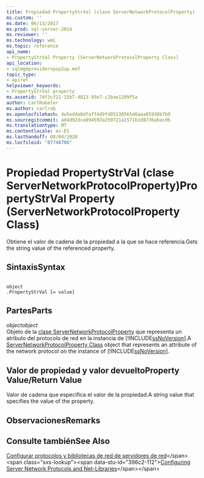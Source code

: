 ```yaml
---
title: Propiedad PropertyStrVal (clase ServerNetworkProtocolProperty) | Microsoft Docs
ms.custom: ''
ms.date: 06/13/2017
ms.prod: sql-server-2014
ms.reviewer: ''
ms.technology: wmi
ms.topic: reference
api_name:
- PropertyStrVal Property (ServerNetworkProtocolProperty Class)
api_location:
- sqlmgmproviderxpsp2up.mof
topic_type:
- apiref
helpviewer_keywords:
- PropertyStrVal property
ms.assetid: 7df3cf21-15b7-4813-93e7-c2bae1209f5a
author: CarlRabeler
ms.author: carlrab
ms.openlocfilehash: 4a5edda8dfaff449fd85130565d6aaa85938b7b9
ms.sourcegitcommit: ad4d92dce894592a259721a1571b1d8736abacdb
ms.translationtype: MT
ms.contentlocale: es-ES
ms.lasthandoff: 08/04/2020
ms.locfileid: "87748706"
---
```

# <a name="propertystrval-property-servernetworkprotocolproperty-class"></a><span data-ttu-id="396c2-102">Propiedad PropertyStrVal (clase ServerNetworkProtocolProperty)</span><span class="sxs-lookup"><span data-stu-id="396c2-102">PropertyStrVal Property (ServerNetworkProtocolProperty Class)</span></span>
  <span data-ttu-id="396c2-103">Obtiene el valor de cadena de la propiedad a la que se hace referencia.</span><span class="sxs-lookup"><span data-stu-id="396c2-103">Gets the string value of the referenced property.</span></span>  
  
## <a name="syntax"></a><span data-ttu-id="396c2-104">Sintaxis</span><span class="sxs-lookup"><span data-stu-id="396c2-104">Syntax</span></span>  
  
```  
  
object  
.PropertyStrVal [= value]  
```  
  
## <a name="parts"></a><span data-ttu-id="396c2-105">Partes</span><span class="sxs-lookup"><span data-stu-id="396c2-105">Parts</span></span>  
 <span data-ttu-id="396c2-106">*object*</span><span class="sxs-lookup"><span data-stu-id="396c2-106">*object*</span></span>  
 <span data-ttu-id="396c2-107">Objeto de la [clase ServerNetworkProtocolProperty](servernetworkprotocolproperty-class.md) que representa un atributo del protocolo de red en la instancia de [!INCLUDE[ssNoVersion](../../../includes/ssnoversion-md.md)].</span><span class="sxs-lookup"><span data-stu-id="396c2-107">A [ServerNetworkProtocolProperty Class](servernetworkprotocolproperty-class.md) object that represents an attribute of the network protocol on the instance of [!INCLUDE[ssNoVersion](../../../includes/ssnoversion-md.md)].</span></span>  
  
## <a name="property-valuereturn-value"></a><span data-ttu-id="396c2-108">Valor de propiedad y valor devuelto</span><span class="sxs-lookup"><span data-stu-id="396c2-108">Property Value/Return Value</span></span>  
 <span data-ttu-id="396c2-109">Valor de cadena que especifica el valor de la propiedad.</span><span class="sxs-lookup"><span data-stu-id="396c2-109">A string value that specifies the value of the property.</span></span>  
  
## <a name="remarks"></a><span data-ttu-id="396c2-110">Observaciones</span><span class="sxs-lookup"><span data-stu-id="396c2-110">Remarks</span></span>  
  
## <a name="see-also"></a><span data-ttu-id="396c2-111">Consulte también</span><span class="sxs-lookup"><span data-stu-id="396c2-111">See Also</span></span>  
 <span data-ttu-id="396c2-112">[Configurar protocolos y bibliotecas de red de servidores de red](https://msdn.microsoft.com/library/ms177485\(v=sql.100\).aspx)</span><span class="sxs-lookup"><span data-stu-id="396c2-112">[Configuring Server Network Protocols and Net-Libraries](https://msdn.microsoft.com/library/ms177485\(v=sql.100\).aspx)</span></span>  
  
  
